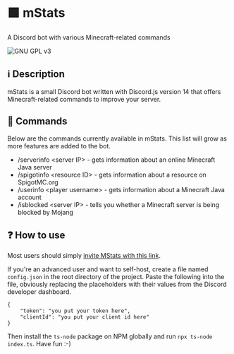 # 🟩 mStats
A Discord bot with various Minecraft-related commands

![GNU GPL v3](https://img.shields.io/github/license/TNT10128/mStats?style=for-the-badge)

## ℹ️ Description
mStats is a small Discord bot written with Discord.js version 14 that offers Minecraft-related commands to improve your server.

## 🤖 Commands

Below are the commands currently available in mStats. This list will grow as more features are added to the bot.
- /serverinfo \<server IP> - gets information about an online Minecraft Java server
- /spigotinfo \<resource ID> - gets information about a resource on SpigotMC.org
- /userinfo \<player username> - gets information about a Minecraft Java account
- /isblocked \<server IP> - tells you whether a Minecraft server is being blocked by Mojang

## ❓ How to use
Most users should simply [invite MStats with this link](https://discord.com/api/oauth2/authorize?client_id=1045365024425775114&permissions=313344&scope=bot%20applications.commands).

If you're an advanced user and want to self-host, create a file named `config.json` in the root directory of the project. Paste the following into the file, obviously replacing the placeholders with their values from the Discord developer dashboard.
```
{ 
	"token": "you put your token here", 
	"clientId": "you put your client id here" 
}
```
Then install the `ts-node` package on NPM globally and run `npx ts-node index.ts`.
Have fun :-)
